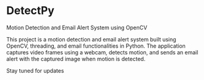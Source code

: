 # DetectPy
Motion Detection and Email Alert System using OpenCV

This project is a motion detection and email alert system built using OpenCV, threading, and email functionalities in Python. The application captures video frames using a webcam, detects motion, and sends an email alert with the captured image when motion is detected.

Stay tuned for updates
